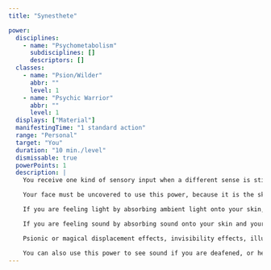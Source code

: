 ```yaml
---
title: "Synesthete"

power:
  disciplines:
    - name: "Psychometabolism"
      subdisciplines: []
      descriptors: []
  classes:
    - name: "Psion/Wilder"
      abbr: ""
      level: 1
    - name: "Psychic Warrior"
      abbr: ""
      level: 1
  displays: ["Material"]
  manifestingTime: "1 standard action"
  range: "Personal"
  target: "You"
  duration: "10 min./level"
  dismissable: true
  powerPoints: 1
  description: |
    You receive one kind of sensory input when a different sense is stimulated. In particular, you can either feel light or feel sound. You can shift your stimulated sense between these two options once per round as a swift action. Your senses continue to work normally as well, unless they are impaired for some reason.

    Your face must be uncovered to use this power, because it is the skin of your face that acts as the sensory receiver.

    If you are feeling light by absorbing ambient light onto your skin, you have your normal visual abilities (except for darkvision), even if your eyes are closed or you are blinded. If your eyes are working normally, you gain a +4 circumstance bonus on all Spot and Search checks. While feeling light, you are immune to gaze attacks.

    If you are feeling sound by absorbing sound onto your skin and your ears are working normally, the expanded audio input provides you with a +4 circumstance bonus on Listen checks.

    Psionic or magical displacement effects, invisibility effects, illusions, and other similar effects confuse your synesthete senses just as they would your normal senses.

    You can also use this power to see sound if you are deafened, or hear light if you are blinded, thus removing all penalties associated with either condition (though you gain no bonuses for using the power in this way if you are not deafened or blinded).
---
```

